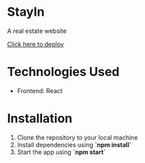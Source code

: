 <h1>StayIn</h1>
<p>A real estate website</p>
<a href= "https://stayin.pages.dev/" target="_blank">Click here to deploy</a>

<h1>Technologies Used</h1>
<ul>
  <li>Frontend: React</li>
</ul>

<h1>Installation</h1>
<ol>
  <li>Clone the repository to your local machine</li>
  <li>Install dependencies using <strong>`npm install`</strong></li>
  <li>Start the app using <strong>`npm start`</strong></li>
</ol>
